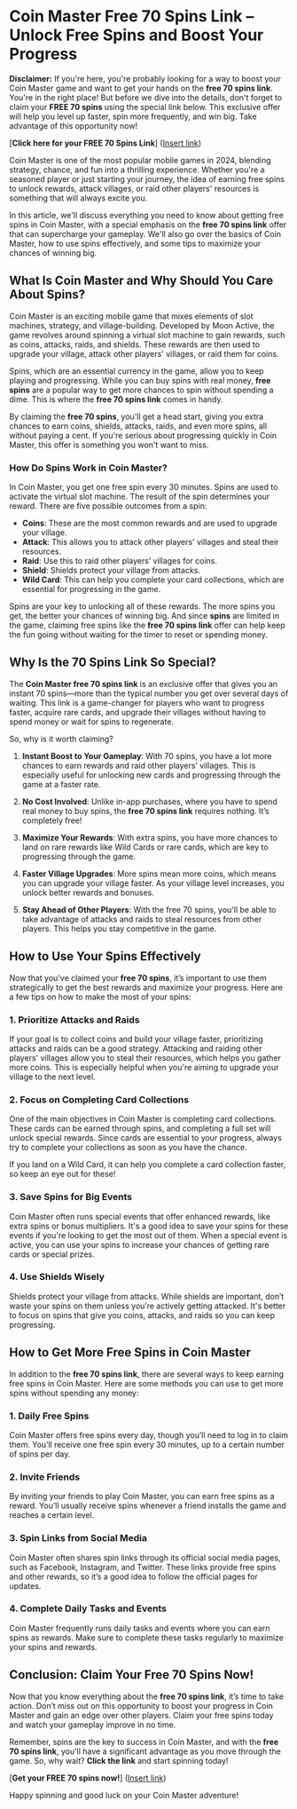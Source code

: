 # Coin Master Free 70 Spins Link – Unlock Free Spins and Boost Your Progress

**Disclaimer:** If you're here, you're probably looking for a way to boost your Coin Master game and want to get your hands on the **free 70 spins link**. You're in the right place! But before we dive into the details, don't forget to claim your **FREE 70 spins** using the special link below. This exclusive offer will help you level up faster, spin more frequently, and win big. Take advantage of this opportunity now!

[**Click here for your FREE 70 Spins Link**] ([Insert link](https://freeforyou.xyz/coin/master/))

Coin Master is one of the most popular mobile games in 2024, blending strategy, chance, and fun into a thrilling experience. Whether you're a seasoned player or just starting your journey, the idea of earning free spins to unlock rewards, attack villages, or raid other players' resources is something that will always excite you.

In this article, we'll discuss everything you need to know about getting free spins in Coin Master, with a special emphasis on the **free 70 spins link** offer that can supercharge your gameplay. We'll also go over the basics of Coin Master, how to use spins effectively, and some tips to maximize your chances of winning big.

## What Is Coin Master and Why Should You Care About Spins?

Coin Master is an exciting mobile game that mixes elements of slot machines, strategy, and village-building. Developed by Moon Active, the game revolves around spinning a virtual slot machine to gain rewards, such as coins, attacks, raids, and shields. These rewards are then used to upgrade your village, attack other players' villages, or raid them for coins. 

Spins, which are an essential currency in the game, allow you to keep playing and progressing. While you can buy spins with real money, **free spins** are a popular way to get more chances to spin without spending a dime. This is where the **free 70 spins link** comes in handy.

By claiming the **free 70 spins**, you'll get a head start, giving you extra chances to earn coins, shields, attacks, raids, and even more spins, all without paying a cent. If you're serious about progressing quickly in Coin Master, this offer is something you won't want to miss.

### How Do Spins Work in Coin Master?

In Coin Master, you get one free spin every 30 minutes. Spins are used to activate the virtual slot machine. The result of the spin determines your reward. There are five possible outcomes from a spin:

- **Coins**: These are the most common rewards and are used to upgrade your village.
- **Attack**: This allows you to attack other players' villages and steal their resources.
- **Raid**: Use this to raid other players’ villages for coins.
- **Shield**: Shields protect your village from attacks.
- **Wild Card**: This can help you complete your card collections, which are essential for progressing in the game.

Spins are your key to unlocking all of these rewards. The more spins you get, the better your chances of winning big. And since **spins** are limited in the game, claiming free spins like the **free 70 spins link** offer can help keep the fun going without waiting for the timer to reset or spending money.

## Why Is the 70 Spins Link So Special?

The **Coin Master free 70 spins link** is an exclusive offer that gives you an instant 70 spins—more than the typical number you get over several days of waiting. This link is a game-changer for players who want to progress faster, acquire rare cards, and upgrade their villages without having to spend money or wait for spins to regenerate.

So, why is it worth claiming?

1. **Instant Boost to Your Gameplay**: With 70 spins, you have a lot more chances to earn rewards and raid other players’ villages. This is especially useful for unlocking new cards and progressing through the game at a faster rate.
   
2. **No Cost Involved**: Unlike in-app purchases, where you have to spend real money to buy spins, the **free 70 spins link** requires nothing. It’s completely free!
   
3. **Maximize Your Rewards**: With extra spins, you have more chances to land on rare rewards like Wild Cards or rare cards, which are key to progressing through the game.
   
4. **Faster Village Upgrades**: More spins mean more coins, which means you can upgrade your village faster. As your village level increases, you unlock better rewards and bonuses.
   
5. **Stay Ahead of Other Players**: With the free 70 spins, you'll be able to take advantage of attacks and raids to steal resources from other players. This helps you stay competitive in the game.

## How to Use Your Spins Effectively

Now that you've claimed your **free 70 spins**, it’s important to use them strategically to get the best rewards and maximize your progress. Here are a few tips on how to make the most of your spins:

### 1. **Prioritize Attacks and Raids**

If your goal is to collect coins and build your village faster, prioritizing attacks and raids can be a good strategy. Attacking and raiding other players' villages allow you to steal their resources, which helps you gather more coins. This is especially helpful when you're aiming to upgrade your village to the next level.

### 2. **Focus on Completing Card Collections**

One of the main objectives in Coin Master is completing card collections. These cards can be earned through spins, and completing a full set will unlock special rewards. Since cards are essential to your progress, always try to complete your collections as soon as you have the chance.

If you land on a Wild Card, it can help you complete a card collection faster, so keep an eye out for these!

### 3. **Save Spins for Big Events**

Coin Master often runs special events that offer enhanced rewards, like extra spins or bonus multipliers. It's a good idea to save your spins for these events if you're looking to get the most out of them. When a special event is active, you can use your spins to increase your chances of getting rare cards or special prizes.

### 4. **Use Shields Wisely**

Shields protect your village from attacks. While shields are important, don’t waste your spins on them unless you’re actively getting attacked. It's better to focus on spins that give you coins, attacks, and raids so you can keep progressing.

## How to Get More Free Spins in Coin Master

In addition to the **free 70 spins link**, there are several ways to keep earning free spins in Coin Master. Here are some methods you can use to get more spins without spending any money:

### 1. **Daily Free Spins**

Coin Master offers free spins every day, though you’ll need to log in to claim them. You’ll receive one free spin every 30 minutes, up to a certain number of spins per day.

### 2. **Invite Friends**

By inviting your friends to play Coin Master, you can earn free spins as a reward. You’ll usually receive spins whenever a friend installs the game and reaches a certain level.

### 3. **Spin Links from Social Media**

Coin Master often shares spin links through its official social media pages, such as Facebook, Instagram, and Twitter. These links provide free spins and other rewards, so it’s a good idea to follow the official pages for updates.

### 4. **Complete Daily Tasks and Events**

Coin Master frequently runs daily tasks and events where you can earn spins as rewards. Make sure to complete these tasks regularly to maximize your spins and rewards.

## Conclusion: Claim Your Free 70 Spins Now!

Now that you know everything about the **free 70 spins link**, it’s time to take action. Don’t miss out on this opportunity to boost your progress in Coin Master and gain an edge over other players. Claim your free spins today and watch your gameplay improve in no time.

Remember, spins are the key to success in Coin Master, and with the **free 70 spins link**, you'll have a significant advantage as you move through the game. So, why wait? **Click the link** and start spinning today!

[**Get your FREE 70 spins now!**] ([Insert link](https://freeforyou.xyz/coin/master/))

Happy spinning and good luck on your Coin Master adventure!
